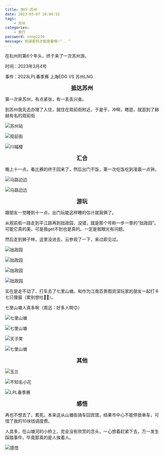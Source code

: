 ```yaml
---
title: 旅行-苏州
date: 2023-03-07 18:04:52
tags:
    - 苏州
categories: 
    - 旅行
password: song1234
message: 知道密码才能查看哦~^ . ^
---
```


在杭州的第6个年头，终于来了一次苏州游。

时间：2023年3月4号

事件：2023LPL春季赛 上海EDG VS 苏州LNG

**<font size="4"><center>抵达苏州</center></font>**

第一次来苏州，有点紧张，有一丢丢兴奋。

到苏州我先去办理了入住，就住在观前街附近，于是乎，冲啊，瞎逛，就逛到了赫赫有名的观前街

![苏州站](https://img-blog.csdnimg.cn/bef71d81d16f4949a93135a13310ad37.jpeg#pic_center)

![观前街](https://img-blog.csdnimg.cn/7bce37efd0d54d899a92a7179ceb614d.jpeg#pic_center)

![川福楼](https://img-blog.csdnimg.cn/28f5c3c6b0014b57bc095051651fa0c7.jpeg#pic_center)

**<font size="4"><center>汇合</center></font>**

晚上十一点，看比赛的终于回来了，然后出门干饭，第一次吃饭吃到凌晨一点钟。

![马路边边](https://img-blog.csdnimg.cn/a344689448824c8db3f0ec8bc56f71cd.jpeg#pic_center)

![马路边边](https://img-blog.csdnimg.cn/e5d09f81dea04b47b4cbf7f8bf7eb1a8.jpeg#pic_center)

**<font size="4"><center>游玩</center></font>**

跟朋友一觉睡到十一点，出门玩能这样睡的估计就我俩了。

从观前街一路走到平江路再到拙政园，没错，就是那个号称一步一景的“拙政园”。可能它真的美，可是我get不到也是真的。一定是我眼光有问题。

然后走到狮子林，这里没进去，云参观了一下，来过即见过。

![拙政园](https://img-blog.csdnimg.cn/7ac1e36335d34fbab3c9aa1652b69a0d.jpeg#pic_center)

![拙政园](https://img-blog.csdnimg.cn/c19a37c83cc44b5487a1ffdc096cdf2e.jpeg#pic_center)

![拙政园](https://img-blog.csdnimg.cn/fd98c58c58e045e9808ff62a5317c13b.jpeg#pic_center)

![拙政园](https://img-blog.csdnimg.cn/f4d7148e352b45f5a05917906786321c.jpeg#pic_center)

实在是走不动了，打车去了七里山塘。和作为江南百景图资深玩家的朋友一起打卡七只狸猫（累到想吐🤮🤮）。

七里山塘人真多啊（周迅：好多人啊😊）

![七里山塘](https://img-blog.csdnimg.cn/1396bc101bbb456ea9e77a524bfd925b.jpeg#pic_center)

![七里山塘](https://img-blog.csdnimg.cn/6dcc3f453449458eb1dc420887d9f7df.jpeg#pic_center)

![天子笑](https://img-blog.csdnimg.cn/605e3f8241314f02b4d866191e303128.jpeg#pic_center)

![七里山塘](https://img-blog.csdnimg.cn/f06f910e541c4e39862e4f255a8f1231.jpeg#pic_center)

**<font size="4"><center>其他</center></font>**

![玉兰](https://img-blog.csdnimg.cn/c12bab31d3344ec2ac8c558531c21b4a.jpeg#pic_center)

![不知名小花](https://img-blog.csdnimg.cn/5bfab5fcb72a422ea8262f9f81dad4d4.jpeg#pic_center)

![LPL春季赛](https://img-blog.csdnimg.cn/75a4b23947824fa3a2e82ce3d928c368.jpeg#pic_center)

**<font size="4"><center>感悟</center></font>**

再也不想去了，累死。本来这从山塘街骑车回宾馆，结果市中心不能停放单车，可惜了我的10块钱调度费。

人具多，在山塘河的小桥上，完全没有欣赏的念头，一心想着赶紧下去，万一发生踩踏事件，毕竟那真的是人挨着人。

![感悟](https://img-blog.csdnimg.cn/94315fbc4e5645ea8a51d5a68b7e847f.jpeg#pic_center)

